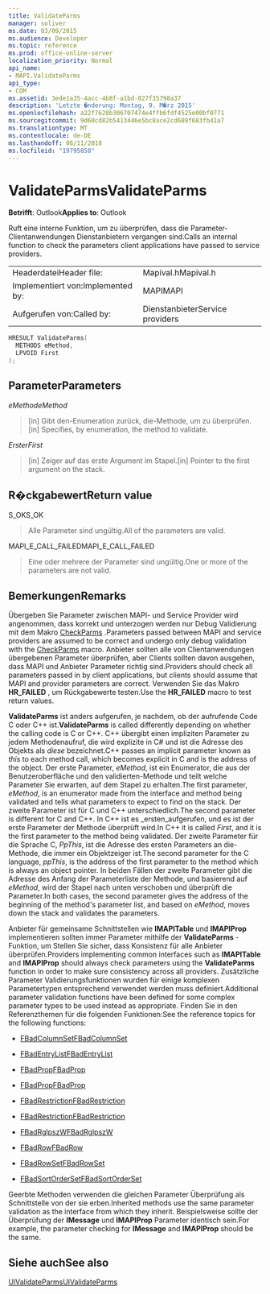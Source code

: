 ```yaml
---
title: ValidateParms
manager: soliver
ms.date: 03/09/2015
ms.audience: Developer
ms.topic: reference
ms.prod: office-online-server
localization_priority: Normal
api_name:
- MAPI.ValidateParms
api_type:
- COM
ms.assetid: 3ede1a35-4acc-4b8f-a1bd-027f35798a37
description: 'Letzte �nderung: Montag, 9. M�rz 2015'
ms.openlocfilehash: a22f7628b306707474e4ffb6fdf4525e00bf0771
ms.sourcegitcommit: 9d60cd82b5413446e5bc8ace2cd689f683fb41a7
ms.translationtype: MT
ms.contentlocale: de-DE
ms.lasthandoff: 06/11/2018
ms.locfileid: "19795858"
---
```

# <a name="validateparms"></a><span data-ttu-id="e164d-103">ValidateParms</span><span class="sxs-lookup"><span data-stu-id="e164d-103">ValidateParms</span></span>

  
  
<span data-ttu-id="e164d-104">**Betrifft**: Outlook</span><span class="sxs-lookup"><span data-stu-id="e164d-104">**Applies to**: Outlook</span></span> 
  
<span data-ttu-id="e164d-105">Ruft eine interne Funktion, um zu überprüfen, dass die Parameter-Clientanwendungen Dienstanbietern vergangen sind.</span><span class="sxs-lookup"><span data-stu-id="e164d-105">Calls an internal function to check the parameters client applications have passed to service providers.</span></span> 
  
|||
|:-----|:-----|
|<span data-ttu-id="e164d-106">Headerdatei</span><span class="sxs-lookup"><span data-stu-id="e164d-106">Header file:</span></span>  <br/> |<span data-ttu-id="e164d-107">Mapival.h</span><span class="sxs-lookup"><span data-stu-id="e164d-107">Mapival.h</span></span>  <br/> |
|<span data-ttu-id="e164d-108">Implementiert von:</span><span class="sxs-lookup"><span data-stu-id="e164d-108">Implemented by:</span></span>  <br/> |<span data-ttu-id="e164d-109">MAPI</span><span class="sxs-lookup"><span data-stu-id="e164d-109">MAPI</span></span>  <br/> |
|<span data-ttu-id="e164d-110">Aufgerufen von:</span><span class="sxs-lookup"><span data-stu-id="e164d-110">Called by:</span></span>  <br/> |<span data-ttu-id="e164d-111">Dienstanbieter</span><span class="sxs-lookup"><span data-stu-id="e164d-111">Service providers</span></span>  <br/> |
   
```cpp
HRESULT ValidateParms(
  METHODS eMethod,
  LPVOID First
);
```

## <a name="parameters"></a><span data-ttu-id="e164d-112">Parameter</span><span class="sxs-lookup"><span data-stu-id="e164d-112">Parameters</span></span>

 <span data-ttu-id="e164d-113">_eMethod_</span><span class="sxs-lookup"><span data-stu-id="e164d-113">_eMethod_</span></span>
  
> <span data-ttu-id="e164d-114">[in] Gibt den-Enumeration zurück, die-Methode, um zu überprüfen.</span><span class="sxs-lookup"><span data-stu-id="e164d-114">[in] Specifies, by enumeration, the method to validate.</span></span> 
    
 <span data-ttu-id="e164d-115">_Erster_</span><span class="sxs-lookup"><span data-stu-id="e164d-115">_First_</span></span>
  
> <span data-ttu-id="e164d-116">[in] Zeiger auf das erste Argument im Stapel.</span><span class="sxs-lookup"><span data-stu-id="e164d-116">[in] Pointer to the first argument on the stack.</span></span>
    
## <a name="return-value"></a><span data-ttu-id="e164d-117">R�ckgabewert</span><span class="sxs-lookup"><span data-stu-id="e164d-117">Return value</span></span>

<span data-ttu-id="e164d-118">S_OK</span><span class="sxs-lookup"><span data-stu-id="e164d-118">S_OK</span></span> 
  
> <span data-ttu-id="e164d-119">Alle Parameter sind ungültig.</span><span class="sxs-lookup"><span data-stu-id="e164d-119">All of the parameters are valid.</span></span> 
    
<span data-ttu-id="e164d-120">MAPI_E_CALL_FAILED</span><span class="sxs-lookup"><span data-stu-id="e164d-120">MAPI_E_CALL_FAILED</span></span> 
  
> <span data-ttu-id="e164d-121">Eine oder mehrere der Parameter sind ungültig.</span><span class="sxs-lookup"><span data-stu-id="e164d-121">One or more of the parameters are not valid.</span></span>
    
## <a name="remarks"></a><span data-ttu-id="e164d-122">Bemerkungen</span><span class="sxs-lookup"><span data-stu-id="e164d-122">Remarks</span></span>

<span data-ttu-id="e164d-123">Übergeben Sie Parameter zwischen MAPI- und Service Provider wird angenommen, dass korrekt und unterzogen werden nur Debug Validierung mit dem Makro [CheckParms](checkparms.md) .</span><span class="sxs-lookup"><span data-stu-id="e164d-123">Parameters passed between MAPI and service providers are assumed to be correct and undergo only debug validation with the [CheckParms](checkparms.md) macro.</span></span> <span data-ttu-id="e164d-124">Anbieter sollten alle von Clientanwendungen übergebenen Parameter überprüfen, aber Clients sollten davon ausgehen, dass MAPI und Anbieter Parameter richtig sind.</span><span class="sxs-lookup"><span data-stu-id="e164d-124">Providers should check all parameters passed in by client applications, but clients should assume that MAPI and provider parameters are correct.</span></span> <span data-ttu-id="e164d-125">Verwenden Sie das Makro **HR_FAILED** , um Rückgabewerte testen.</span><span class="sxs-lookup"><span data-stu-id="e164d-125">Use the **HR_FAILED** macro to test return values.</span></span> 
  
 <span data-ttu-id="e164d-126">**ValidateParms** ist anders aufgerufen, je nachdem, ob der aufrufende Code C oder C++ ist.</span><span class="sxs-lookup"><span data-stu-id="e164d-126">**ValidateParms** is called differently depending on whether the calling code is C or C++.</span></span> <span data-ttu-id="e164d-127">C++ übergibt einen impliziten Parameter zu jedem Methodenaufruf, die wird explizite in C# und ist die Adresse des Objekts als _diese_ bezeichnet.</span><span class="sxs-lookup"><span data-stu-id="e164d-127">C++ passes an implicit parameter known as  _this_ to each method call, which becomes explicit in C and is the address of the object.</span></span> <span data-ttu-id="e164d-128">Der erste Parameter, _eMethod_, ist ein Enumerator, die aus der Benutzeroberfläche und den validierten-Methode und teilt welche Parameter Sie erwarten, auf dem Stapel zu erhalten.</span><span class="sxs-lookup"><span data-stu-id="e164d-128">The first parameter,  _eMethod_, is an enumerator made from the interface and method being validated and tells what parameters to expect to find on the stack.</span></span> <span data-ttu-id="e164d-129">Der zweite Parameter ist für C und C++ unterschiedlich.</span><span class="sxs-lookup"><span data-stu-id="e164d-129">The second parameter is different for C and C++.</span></span> <span data-ttu-id="e164d-130">In C++ ist es _ersten_aufgerufen, und es ist der erste Parameter der Methode überprüft wird.</span><span class="sxs-lookup"><span data-stu-id="e164d-130">In C++ it is called  _First_, and it is the first parameter to the method being validated.</span></span> <span data-ttu-id="e164d-131">Der zweite Parameter für die Sprache C, _PpThis_, ist die Adresse des ersten Parameters an die-Methode, die immer ein Objektzeiger ist.</span><span class="sxs-lookup"><span data-stu-id="e164d-131">The second parameter for the C language,  _ppThis_, is the address of the first parameter to the method which is always an object pointer.</span></span> <span data-ttu-id="e164d-132">In beiden Fällen der zweite Parameter gibt die Adresse des Anfang der Parameterliste der Methode, und basierend auf _eMethod_, wird der Stapel nach unten verschoben und überprüft die Parameter.</span><span class="sxs-lookup"><span data-stu-id="e164d-132">In both cases, the second parameter gives the address of the beginning of the method's parameter list, and based on  _eMethod_, moves down the stack and validates the parameters.</span></span> 
  
<span data-ttu-id="e164d-133">Anbieter für gemeinsame Schnittstellen wie **IMAPITable** und **IMAPIProp** implementieren sollten immer Parameter mithilfe der **ValidateParms** -Funktion, um Stellen Sie sicher, dass Konsistenz für alle Anbieter überprüfen.</span><span class="sxs-lookup"><span data-stu-id="e164d-133">Providers implementing common interfaces such as **IMAPITable** and **IMAPIProp** should always check parameters using the **ValidateParms** function in order to make sure consistency across all providers.</span></span> <span data-ttu-id="e164d-134">Zusätzliche Parameter Validierungsfunktionen wurden für einige komplexen Parametertypen entsprechend verwendet werden muss definiert.</span><span class="sxs-lookup"><span data-stu-id="e164d-134">Additional parameter validation functions have been defined for some complex parameter types to be used instead as appropriate.</span></span> <span data-ttu-id="e164d-135">Finden Sie in den Referenzthemen für die folgenden Funktionen:</span><span class="sxs-lookup"><span data-stu-id="e164d-135">See the reference topics for the following functions:</span></span> 
  
- [<span data-ttu-id="e164d-136">FBadColumnSet</span><span class="sxs-lookup"><span data-stu-id="e164d-136">FBadColumnSet</span></span>](fbadcolumnset.md)
    
- [<span data-ttu-id="e164d-137">FBadEntryList</span><span class="sxs-lookup"><span data-stu-id="e164d-137">FBadEntryList</span></span>](fbadentrylist.md)
    
- [<span data-ttu-id="e164d-138">FBadProp</span><span class="sxs-lookup"><span data-stu-id="e164d-138">FBadProp</span></span>](fbadprop.md)
    
- [<span data-ttu-id="e164d-139">FBadProp</span><span class="sxs-lookup"><span data-stu-id="e164d-139">FBadProp</span></span>](fbadprop.md)
    
- [<span data-ttu-id="e164d-140">FBadRestriction</span><span class="sxs-lookup"><span data-stu-id="e164d-140">FBadRestriction</span></span>](fbadrestriction.md)
    
- [<span data-ttu-id="e164d-141">FBadRestriction</span><span class="sxs-lookup"><span data-stu-id="e164d-141">FBadRestriction</span></span>](fbadrestriction.md)
    
- [<span data-ttu-id="e164d-142">FBadRglpszW</span><span class="sxs-lookup"><span data-stu-id="e164d-142">FBadRglpszW</span></span>](fbadrglpszw.md)
    
- [<span data-ttu-id="e164d-143">FBadRow</span><span class="sxs-lookup"><span data-stu-id="e164d-143">FBadRow</span></span>](fbadrow.md)
    
- [<span data-ttu-id="e164d-144">FBadRowSet</span><span class="sxs-lookup"><span data-stu-id="e164d-144">FBadRowSet</span></span>](fbadrowset.md)
    
- [<span data-ttu-id="e164d-145">FBadSortOrderSet</span><span class="sxs-lookup"><span data-stu-id="e164d-145">FBadSortOrderSet</span></span>](fbadsortorderset.md)
    
<span data-ttu-id="e164d-146">Geerbte Methoden verwenden die gleichen Parameter Überprüfung als Schnittstelle von der sie erben.</span><span class="sxs-lookup"><span data-stu-id="e164d-146">Inherited methods use the same parameter validation as the interface from which they inherit.</span></span> <span data-ttu-id="e164d-147">Beispielsweise sollte der Überprüfung der **IMessage** und **IMAPIProp** Parameter identisch sein.</span><span class="sxs-lookup"><span data-stu-id="e164d-147">For example, the parameter checking for **IMessage** and **IMAPIProp** should be the same.</span></span> 
  
## <a name="see-also"></a><span data-ttu-id="e164d-148">Siehe auch</span><span class="sxs-lookup"><span data-stu-id="e164d-148">See also</span></span>



[<span data-ttu-id="e164d-149">UlValidateParms</span><span class="sxs-lookup"><span data-stu-id="e164d-149">UlValidateParms</span></span>](ulvalidateparms.md)

